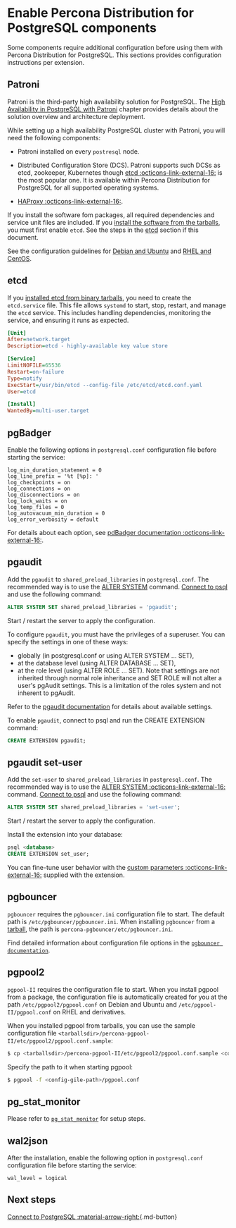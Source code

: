 # Enable Percona Distribution for PostgreSQL components

Some components require additional configuration before using them with Percona Distribution for PostgreSQL. This sections provides configuration instructions per extension.

## Patroni

Patroni is the third-party high availability solution for PostgreSQL. The [High Availability in PostgreSQL with Patroni](solutions/high-availability.md) chapter provides details about the solution overview and architecture deployment. 

While setting up a high availability PostgreSQL cluster with Patroni, you will need the following components:

- Patroni installed on every ``postresql`` node. 

- Distributed Configuration Store (DCS). Patroni supports such DCSs as etcd, zookeeper, Kubernetes though [etcd :octicons-link-external-16:](https://etcd.io/) is the most popular one. It is available within Percona Distribution for PostgreSQL for all supported operating systems.
  
- [HAProxy :octicons-link-external-16:](https://www.haproxy.org/).

If you install the software fom packages, all required dependencies and service unit files are included. If you [install the software from the tarballs](tarball.md), you must first enable `etcd`. See the steps in the [etcd](#etcd) section if this document.

See the configuration guidelines for [Debian and Ubuntu](solutions/ha-setup-apt.md) and [RHEL and CentOS](solutions/ha-setup-yum.md). 

## etcd

If you [installed etcd from binary tarballs](tarball.md), you need to create the `etcd.service` file. This file allows `systemd` to start, stop, restart, and manage the `etcd` service. This includes handling dependencies, monitoring the service, and ensuring it runs as expected. 

```ini title="/etc/systemd/system/etcd.service"
[Unit]
After=network.target
Description=etcd - highly-available key value store

[Service]
LimitNOFILE=65536
Restart=on-failure
Type=notify
ExecStart=/usr/bin/etcd --config-file /etc/etcd/etcd.conf.yaml
User=etcd

[Install]
WantedBy=multi-user.target
```

  

## pgBadger

Enable the following options in `postgresql.conf` configuration file before starting the service:

```
log_min_duration_statement = 0
log_line_prefix = '%t [%p]: '
log_checkpoints = on
log_connections = on
log_disconnections = on
log_lock_waits = on
log_temp_files = 0
log_autovacuum_min_duration = 0
log_error_verbosity = default
```

For details about each option, see [pdBadger documentation :octicons-link-external-16:](https://github.com/darold/pgbadger/#POSTGRESQL-CONFIGURATION).

## pgaudit

Add the `pgaudit` to `shared_preload_libraries` in `postgresql.conf`. The recommended way is to use the [ALTER SYSTEM](https://www.postgresql.org/docs/16/sql-altersystem.html) command. [Connect to psql](#connect-to-the-postgresql-server) and use the following command:

```sql
ALTER SYSTEM SET shared_preload_libraries = 'pgaudit';
```

Start / restart the server to apply the configuration.

To configure `pgaudit`, you must have the privileges of a superuser. You can specify the settings in one of these ways:

*  globally (in postgresql.conf or using ALTER SYSTEM ... SET), 
* at the database level (using ALTER DATABASE ... SET), 
* at the role level (using ALTER ROLE ... SET). Note that settings are not inherited through normal role inheritance and SET ROLE will not alter a user's pgAudit settings. This is a limitation of the roles system and not inherent to pgAudit. 

Refer to the [pgaudit documentation](https://github.com/pgaudit/pgaudit/blob/master/README.md#settings) for details about available settings.

To enable `pgaudit`, connect to psql and run the CREATE EXTENSION command:

```sql
CREATE EXTENSION pgaudit;
```

## pgaudit set-user

Add the `set-user` to `shared_preload_libraries` in `postgresql.conf`. The recommended way is to use the [ALTER SYSTEM :octicons-link-external-16:](https://www.postgresql.org/docs/14/sql-altersystem.html) command. [Connect to psql](connect.md) and use the following command:

```sql
ALTER SYSTEM SET shared_preload_libraries = 'set-user';
```

Start / restart the server to apply the configuration.

Install the extension into your database:

```sql
psql <database>
CREATE EXTENSION set_user;
```

You can fine-tune user behavior with the [custom parameters :octicons-link-external-16:](https://github.com/pgaudit/set_user#configuration-options) supplied with the extension.


## pgbouncer

`pgbouncer` requires the `pgbouncer.ini` configuration file to start. The default path is `/etc/pgbouncer/pgbouncer.ini`. When installing `pgbouncer` from a [tarball](tarball.md), the path is `percona-pgbouncer/etc/pgbouncer.ini`.

Find detailed information about configuration file options in the [`pgbouncer documentation`](https://www.pgbouncer.org/config.html).

## pgpool2

`pgpool-II` requires the configuration file to start. When you install pgpool from a package, the configuration file is automatically created for you at the path `/etc/pgpool2/pgpool.conf` on Debian and Ubuntu and `/etc/pgpool-II/pgpool.conf` on RHEL and derivatives.

When you installed pgpool from tarballs, you can use the sample configuration file `<tarballsdir>/percona-pgpool-II/etc/pgpool2/pgpool.conf.sample`:

```{.bash data-prompt="$"}
$ cp <tarballsdir>/percona-pgpool-II/etc/pgpool2/pgpool.conf.sample <config-gile-path>/pgpool.conf
```

Specify the path to it when starting pgpool:

```{.bash data-prompt="$"}
$ pgpool -f <config-gile-path>/pgpool.conf
```

## pg_stat_monitor

Please refer to [`pg_stat_monitor`](pg-stat-monitor.md#setup) for setup steps.

## wal2json

After the installation, enable the following option in `postgresql.conf` configuration file before starting the service:

```
wal_level = logical
```

## Next steps 

[Connect to PostgreSQL :material-arrow-right:](connect.md){.md-button}